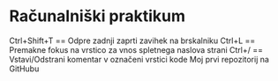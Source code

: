 # Računalniški praktikum
Ctrl+Shift+T == Odpre zadnji zaprti zavihek na brskalniku
Ctrl+L == Premakne fokus na vrstico za vnos spletnega naslova strani
Ctrl+/ == Vstavi/Odstrani komentar v označeni vrstici kode
Moj prvi repozitorij na GitHubu
